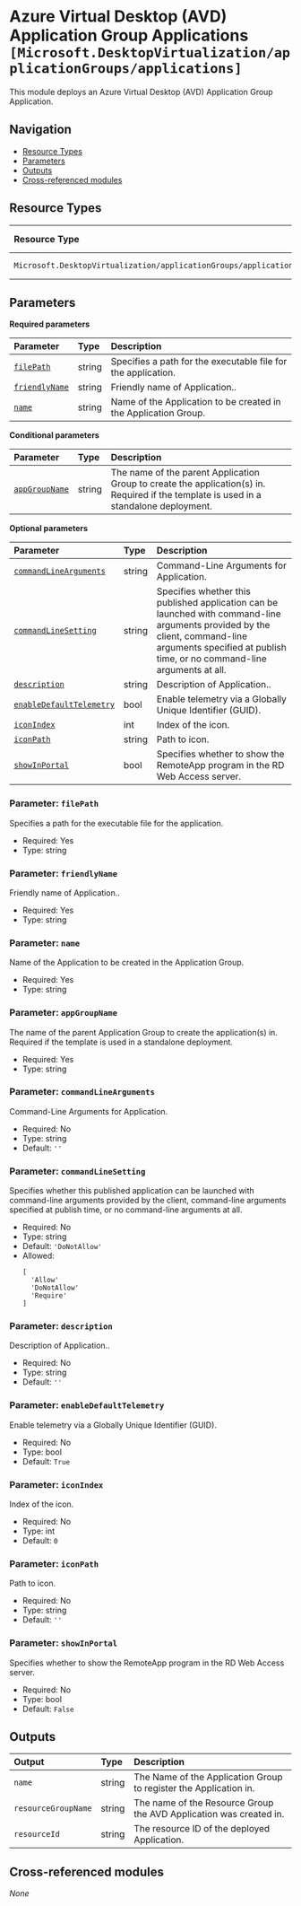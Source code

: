 # Azure Virtual Desktop (AVD) Application Group Applications `[Microsoft.DesktopVirtualization/applicationGroups/applications]`

This module deploys an Azure Virtual Desktop (AVD) Application Group Application.

## Navigation

- [Resource Types](#Resource-Types)
- [Parameters](#Parameters)
- [Outputs](#Outputs)
- [Cross-referenced modules](#Cross-referenced-modules)

## Resource Types

| Resource Type | API Version |
| :-- | :-- |
| `Microsoft.DesktopVirtualization/applicationGroups/applications` | [2022-09-09](https://learn.microsoft.com/en-us/azure/templates/Microsoft.DesktopVirtualization/2022-09-09/applicationGroups/applications) |

## Parameters

**Required parameters**

| Parameter | Type | Description |
| :-- | :-- | :-- |
| [`filePath`](#parameter-filepath) | string | Specifies a path for the executable file for the application. |
| [`friendlyName`](#parameter-friendlyname) | string | Friendly name of Application.. |
| [`name`](#parameter-name) | string | Name of the Application to be created in the Application Group. |

**Conditional parameters**

| Parameter | Type | Description |
| :-- | :-- | :-- |
| [`appGroupName`](#parameter-appgroupname) | string | The name of the parent Application Group to create the application(s) in. Required if the template is used in a standalone deployment. |

**Optional parameters**

| Parameter | Type | Description |
| :-- | :-- | :-- |
| [`commandLineArguments`](#parameter-commandlinearguments) | string | Command-Line Arguments for Application. |
| [`commandLineSetting`](#parameter-commandlinesetting) | string | Specifies whether this published application can be launched with command-line arguments provided by the client, command-line arguments specified at publish time, or no command-line arguments at all. |
| [`description`](#parameter-description) | string | Description of Application.. |
| [`enableDefaultTelemetry`](#parameter-enabledefaulttelemetry) | bool | Enable telemetry via a Globally Unique Identifier (GUID). |
| [`iconIndex`](#parameter-iconindex) | int | Index of the icon. |
| [`iconPath`](#parameter-iconpath) | string | Path to icon. |
| [`showInPortal`](#parameter-showinportal) | bool | Specifies whether to show the RemoteApp program in the RD Web Access server. |

### Parameter: `filePath`

Specifies a path for the executable file for the application.

- Required: Yes
- Type: string

### Parameter: `friendlyName`

Friendly name of Application..

- Required: Yes
- Type: string

### Parameter: `name`

Name of the Application to be created in the Application Group.

- Required: Yes
- Type: string

### Parameter: `appGroupName`

The name of the parent Application Group to create the application(s) in. Required if the template is used in a standalone deployment.

- Required: Yes
- Type: string

### Parameter: `commandLineArguments`

Command-Line Arguments for Application.

- Required: No
- Type: string
- Default: `''`

### Parameter: `commandLineSetting`

Specifies whether this published application can be launched with command-line arguments provided by the client, command-line arguments specified at publish time, or no command-line arguments at all.

- Required: No
- Type: string
- Default: `'DoNotAllow'`
- Allowed:
  ```Bicep
  [
    'Allow'
    'DoNotAllow'
    'Require'
  ]
  ```

### Parameter: `description`

Description of Application..

- Required: No
- Type: string
- Default: `''`

### Parameter: `enableDefaultTelemetry`

Enable telemetry via a Globally Unique Identifier (GUID).

- Required: No
- Type: bool
- Default: `True`

### Parameter: `iconIndex`

Index of the icon.

- Required: No
- Type: int
- Default: `0`

### Parameter: `iconPath`

Path to icon.

- Required: No
- Type: string
- Default: `''`

### Parameter: `showInPortal`

Specifies whether to show the RemoteApp program in the RD Web Access server.

- Required: No
- Type: bool
- Default: `False`


## Outputs

| Output | Type | Description |
| :-- | :-- | :-- |
| `name` | string | The Name of the Application Group to register the Application in. |
| `resourceGroupName` | string | The name of the Resource Group the AVD Application was created in. |
| `resourceId` | string | The resource ID of the deployed Application. |

## Cross-referenced modules

_None_
